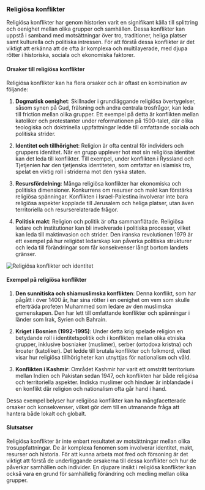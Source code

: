 ### Religiösa konflikter

Religiösa konflikter har genom historien varit en signifikant källa till splittring och oenighet mellan olika grupper och samhällen. Dessa konflikter kan uppstå i samband med motsättningar över tro, traditioner, heliga platser samt kulturella och politiska intressen. För att förstå dessa konflikter är det viktigt att erkänna att de ofta är komplexa och multilayerade, med djupa rötter i historiska, sociala och ekonomiska faktorer.

#### Orsaker till religiösa konflikter

Religiösa konflikter kan ha flera orsaker och är oftast en kombination av följande:

1. **Dogmatisk oenighet**: Skillnader i grundläggande religiösa övertygelser, såsom synen på Gud, frälsning och andra centrala trosfrågor, kan leda till friction mellan olika grupper. Ett exempel på detta är konflikten mellan katoliker och protestanter under reformationen på 1500-talet, där olika teologiska och doktrinella uppfattningar ledde till omfattande sociala och politiska strider.

2. **Identitet och tillhörighet**: Religion är ofta central för individers och gruppers identitet. När en grupp upplever hot mot sin religiösa identitet kan det leda till konflikter. Till exempel, under konflikten i Ryssland och Tjetjenien har den tjetjenska identiteten, som omfattar en islamisk tro, spelat en viktig roll i striderna mot den ryska staten.

3. **Resursfördelning**: Många religiösa konflikter har ekonomiska och politiska dimensioner. Konkurrens om resurser och makt kan förstärka religiösa spänningar. Konflikten i Israel-Palestina involverar inte bara religiösa aspekter kopplade till Jerusalem och heliga platser, utan även territoriella och resurserelaterade frågor.

4. **Politisk makt**: Religion och politik är ofta sammanflätade. Religiösa ledare och institutioner kan bli involverade i politiska processer, vilket kan leda till maktinvasion och strider. Den iranska revolutionen 1979 är ett exempel på hur religiöst ledarskap kan påverka politiska strukturer och leda till förändringar som får konsekvenser långt bortom landets gränser.

![Religiösa konflikter och identitet](https://example.com/religious_conflicts_identity.jpg)

#### Exempel på religiösa konflikter

1. **Den sunnitiska och shiamuslimska konflikten**: Denna konflikt, som har pågått i över 1400 år, har sina rötter i en oenighet om vem som skulle efterträda profeten Muhammed som ledare av den muslimska gemenskapen. Den har lett till omfattande konflikter och spänningar i länder som Irak, Syrien och Bahrain.

2. **Kriget i Bosnien (1992-1995)**: Under detta krig spelade religion en betydande roll i identitetspolitik och i konflikten mellan olika etniska grupper, inklusive bosniaker (muslimer), serber (ortodoxa kristna) och kroater (katoliker). Det ledde till brutala konflikter och folkmord, vilket visar hur religiösa tillhörigheter kan utnyttjas för nationalism och våld.

3. **Konflikten i Kashmir**: Området Kashmir har varit ett omstritt territorium mellan Indien och Pakistan sedan 1947, och konflikten har både religiösa och territoriella aspekter. Indiska muslimer och hinduer är inblandade i en konflikt där religion och nationalism ofta går hand i hand.

Dessa exempel belyser hur religiösa konflikter kan ha mångfacetterade orsaker och konsekvenser, vilket gör dem till en utmanande fråga att hantera både lokalt och globalt.

#### Slutsatser

Religiösa konflikter är inte enbart resultatet av motsättningar mellan olika trosuppfattningar. De är komplexa fenomen som involverar identitet, makt, resurser och historia. För att kunna arbeta mot fred och försoning är det viktigt att förstå de underliggande orsakerna till dessa konflikter och hur de påverkar samhällen och individer. En djupare insikt i religiösa konflikter kan också vara en grund för samhällelig förändring och medling mellan olika grupper.